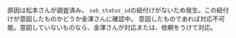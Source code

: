原因は松本さんが調査済み。
`sub_status_id`の紐付けがないため発生。この紐付けが意図したものかどうか金澤さんに確認中。
意図したものであれば対応不可能。意図していないものなら、金澤さんが対応または、依頼をうけて対応。